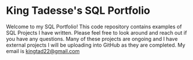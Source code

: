 # King Tadesse's SQL Portfolio

Welcome to my SQL Portfolio! This code repository contains examples of SQL Projects I have written. Please feel free to look around and reach out if you have any questions. Many of these projects are ongoing and I have external projects I will be uploading into GitHub as they are completed. My email is kingtad22@gmail.com
